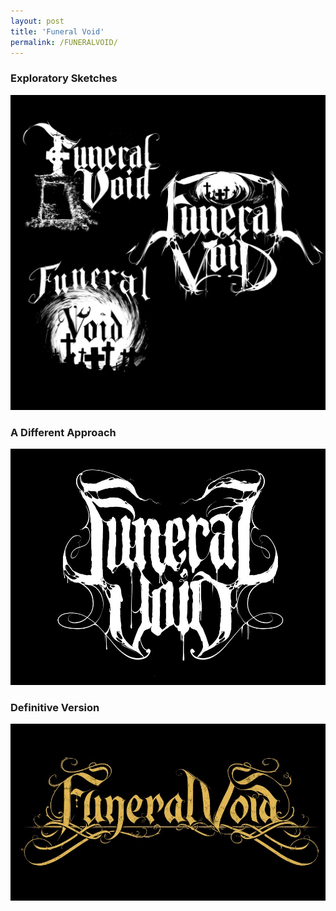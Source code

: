 ```yaml
---
layout: post
title: 'Funeral Void'
permalink: /FUNERALVOID/
---
```


### Exploratory Sketches
<img src="..\assets\img\projects\Logos\funeralvoid1.jpg" alt="Step 1" width="600"/>

### A Different Approach
<img src="..\assets\img\projects\Logos\funeralvoid2.jpg" alt="Step 2" width="600"/>

### Definitive Version
<img src="..\assets\img\projects\Logos\funeralvoid3.jpg" alt="Step 3" width="600"/>
